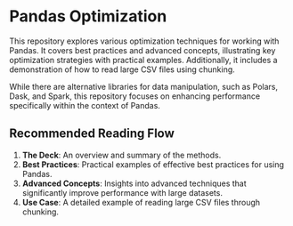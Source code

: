 # Pandas Optimization
This repository explores various optimization techniques for working with Pandas. It covers best practices and advanced concepts, illustrating key optimization strategies with practical examples. Additionally, it includes a demonstration of how to read large CSV files using chunking.

While there are alternative libraries for data manipulation, such as Polars, Dask, and Spark, this repository focuses on enhancing performance specifically within the context of Pandas.

## Recommended Reading Flow
1. **The Deck**: An overview and summary of the methods.
2. **Best Practices**: Practical examples of effective best practices for using Pandas.
3. **Advanced Concepts**: Insights into advanced techniques that significantly improve performance with large datasets.
4. **Use Case**: A detailed example of reading large CSV files through chunking.
